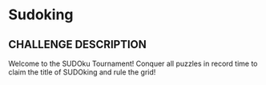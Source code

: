 # Sudoking


## CHALLENGE DESCRIPTION
Welcome to the SUDOku Tournament! Conquer all puzzles in record time to claim the title of SUDOking and rule the grid!

